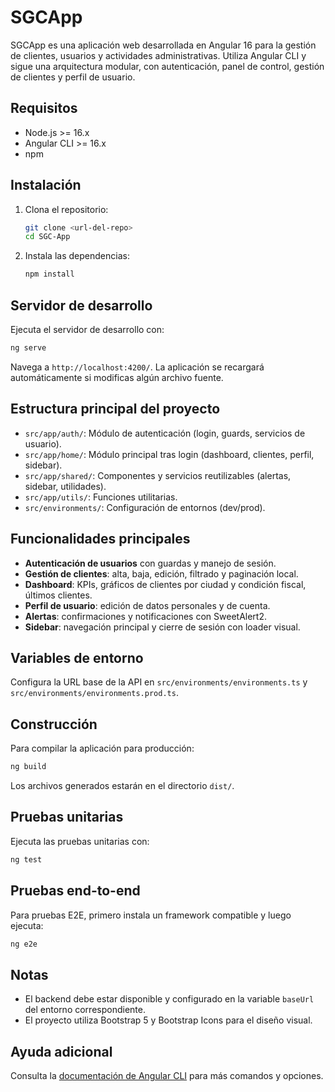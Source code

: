 # SGCApp

SGCApp es una aplicación web desarrollada en Angular 16 para la gestión de clientes, usuarios y actividades administrativas. Utiliza Angular CLI y sigue una arquitectura modular, con autenticación, panel de control, gestión de clientes y perfil de usuario.

## Requisitos

- Node.js >= 16.x
- Angular CLI >= 16.x
- npm

## Instalación

1. Clona el repositorio:
   ```sh
   git clone <url-del-repo>
   cd SGC-App
   ```
2. Instala las dependencias:
   ```sh
   npm install
   ```

## Servidor de desarrollo

Ejecuta el servidor de desarrollo con:
```sh
ng serve
```
Navega a `http://localhost:4200/`. La aplicación se recargará automáticamente si modificas algún archivo fuente.

## Estructura principal del proyecto

- `src/app/auth/`: Módulo de autenticación (login, guards, servicios de usuario).
- `src/app/home/`: Módulo principal tras login (dashboard, clientes, perfil, sidebar).
- `src/app/shared/`: Componentes y servicios reutilizables (alertas, sidebar, utilidades).
- `src/app/utils/`: Funciones utilitarias.
- `src/environments/`: Configuración de entornos (dev/prod).

## Funcionalidades principales

- **Autenticación de usuarios** con guardas y manejo de sesión.
- **Gestión de clientes**: alta, baja, edición, filtrado y paginación local.
- **Dashboard**: KPIs, gráficos de clientes por ciudad y condición fiscal, últimos clientes.
- **Perfil de usuario**: edición de datos personales y de cuenta.
- **Alertas**: confirmaciones y notificaciones con SweetAlert2.
- **Sidebar**: navegación principal y cierre de sesión con loader visual.

## Variables de entorno

Configura la URL base de la API en `src/environments/environments.ts` y `src/environments/environments.prod.ts`.

## Construcción

Para compilar la aplicación para producción:
```sh
ng build
```
Los archivos generados estarán en el directorio `dist/`.

## Pruebas unitarias

Ejecuta las pruebas unitarias con:
```sh
ng test
```

## Pruebas end-to-end

Para pruebas E2E, primero instala un framework compatible y luego ejecuta:
```sh
ng e2e
```

## Notas

- El backend debe estar disponible y configurado en la variable `baseUrl` del entorno correspondiente.
- El proyecto utiliza Bootstrap 5 y Bootstrap Icons para el diseño visual.

## Ayuda adicional

Consulta la [documentación de Angular CLI](https://angular.io/cli) para más comandos y opciones.
